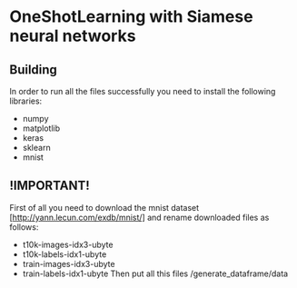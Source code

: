 # OneShotLearning with Siamese neural networks

## Building
In order to run all the files successfully you need to install the following libraries:
- numpy 
- matplotlib
- keras
- sklearn
- mnist

## !IMPORTANT!
First of all you need to download the mnist dataset [http://yann.lecun.com/exdb/mnist/]
and rename downloaded files as follows:
- t10k-images-idx3-ubyte
- t10k-labels-idx1-ubyte
- train-images-idx3-ubyte
- train-labels-idx1-ubyte
Then put all this files /generate_dataframe/data
